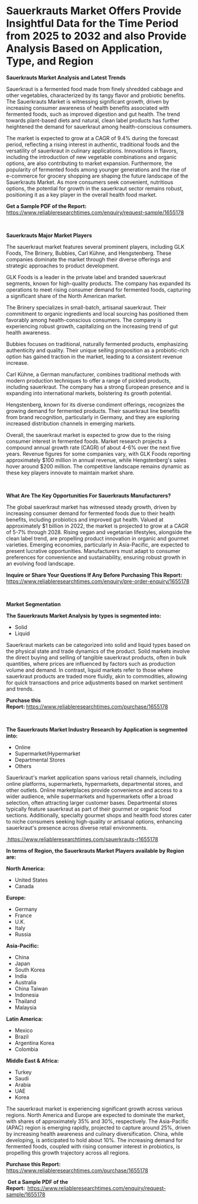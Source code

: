 <p><h1>Sauerkrauts Market Offers Provide Insightful Data for the Time Period from 2025 to 2032 and also Provide Analysis Based on Application, Type, and Region</h1></p><p><strong>Sauerkrauts Market Analysis and Latest Trends</strong></p>
<p><p>Sauerkraut is a fermented food made from finely shredded cabbage and other vegetables, characterized by its tangy flavor and probiotic benefits. The Sauerkrauts Market is witnessing significant growth, driven by increasing consumer awareness of health benefits associated with fermented foods, such as improved digestion and gut health. The trend towards plant-based diets and natural, clean label products has further heightened the demand for sauerkraut among health-conscious consumers.</p><p>The market is expected to grow at a CAGR of 9.4% during the forecast period, reflecting a rising interest in authentic, traditional foods and the versatility of sauerkraut in culinary applications. Innovations in flavors, including the introduction of new vegetable combinations and organic options, are also contributing to market expansion. Furthermore, the popularity of fermented foods among younger generations and the rise of e-commerce for grocery shopping are shaping the future landscape of the Sauerkrauts Market. As more consumers seek convenient, nutritious options, the potential for growth in the sauerkraut sector remains robust, positioning it as a key player in the overall health food market.</p></p>
<p><strong>Get a Sample PDF of the Report:&nbsp;</strong> <a href="https://www.reliableresearchtimes.com/enquiry/request-sample/1655178?utm_campaign=3366&utm_medium=2&utm_source=Github&utm_content=ia&utm_term=18042025&utm_id=sauerkrauts">https://www.reliableresearchtimes.com/enquiry/request-sample/1655178</a></p>
<p>&nbsp;</p>
<p><strong>Sauerkrauts Major Market Players</strong></p>
<p><p>The sauerkraut market features several prominent players, including GLK Foods, The Brinery, Bubbies, Carl Kühne, and Hengstenberg. These companies dominate the market through their diverse offerings and strategic approaches to product development.</p><p>GLK Foods is a leader in the private label and branded sauerkraut segments, known for high-quality products. The company has expanded its operations to meet rising consumer demand for fermented foods, capturing a significant share of the North American market.</p><p>The Brinery specializes in small-batch, artisanal sauerkraut. Their commitment to organic ingredients and local sourcing has positioned them favorably among health-conscious consumers. The company is experiencing robust growth, capitalizing on the increasing trend of gut health awareness.</p><p>Bubbies focuses on traditional, naturally fermented products, emphasizing authenticity and quality. Their unique selling proposition as a probiotic-rich option has gained traction in the market, leading to a consistent revenue increase.</p><p>Carl Kühne, a German manufacturer, combines traditional methods with modern production techniques to offer a range of pickled products, including sauerkraut. The company has a strong European presence and is expanding into international markets, bolstering its growth potential.</p><p>Hengstenberg, known for its diverse condiment offerings, recognizes the growing demand for fermented products. Their sauerkraut line benefits from brand recognition, particularly in Germany, and they are exploring increased distribution channels in emerging markets.</p><p>Overall, the sauerkraut market is expected to grow due to the rising consumer interest in fermented foods. Market research projects a compound annual growth rate (CAGR) of about 4-6% over the next five years. Revenue figures for some companies vary, with GLK Foods reporting approximately $100 million in annual revenue, while Hengstenberg's sales hover around $200 million. The competitive landscape remains dynamic as these key players innovate to maintain market share.</p></p>
<p>&nbsp;</p>
<p><strong>What Are The Key Opportunities For Sauerkrauts Manufacturers?</strong></p>
<p><p>The global sauerkraut market has witnessed steady growth, driven by increasing consumer demand for fermented foods due to their health benefits, including probiotics and improved gut health. Valued at approximately $1 billion in 2022, the market is projected to grow at a CAGR of 5-7% through 2028. Rising vegan and vegetarian lifestyles, alongside the clean label trend, are propelling product innovation in organic and gourmet varieties. Emerging economies, particularly in Asia-Pacific, are expected to present lucrative opportunities. Manufacturers must adapt to consumer preferences for convenience and sustainability, ensuring robust growth in an evolving food landscape.</p></p>
<p><strong>Inquire or Share Your Questions If Any Before Purchasing This Report:</strong> <a href="https://www.reliableresearchtimes.com/enquiry/pre-order-enquiry/1655178?utm_campaign=3366&utm_medium=2&utm_source=Github&utm_content=ia&utm_term=18042025&utm_id=sauerkrauts">https://www.reliableresearchtimes.com/enquiry/pre-order-enquiry/1655178</a></p>
<p>&nbsp;</p>
<p><strong>Market Segmentation</strong></p>
<p><strong>The Sauerkrauts Market Analysis by types is segmented into:</strong></p>
<p><ul><li>Solid</li><li>Liquid</li></ul></p>
<p><p>Sauerkraut markets can be categorized into solid and liquid types based on the physical state and trade dynamics of the product. Solid markets involve the direct buying and selling of tangible sauerkraut products, often in bulk quantities, where prices are influenced by factors such as production volume and demand. In contrast, liquid markets refer to those where sauerkraut products are traded more fluidly, akin to commodities, allowing for quick transactions and price adjustments based on market sentiment and trends.</p></p>
<p><strong>Purchase this Report:&nbsp;</strong><a href="https://www.reliableresearchtimes.com/purchase/1655178?utm_campaign=3366&utm_medium=2&utm_source=Github&utm_content=ia&utm_term=18042025&utm_id=sauerkrauts">https://www.reliableresearchtimes.com/purchase/1655178</a></p>
<p>&nbsp;</p>
<p><strong>The Sauerkrauts Market Industry Research by Application is segmented into:</strong></p>
<p><ul><li>Online</li><li>Supermarket/Hypermarket</li><li>Departmental Stores</li><li>Others</li></ul></p>
<p><p>Sauerkraut's market application spans various retail channels, including online platforms, supermarkets, hypermarkets, departmental stores, and other outlets. Online marketplaces provide convenience and access to a wider audience, while supermarkets and hypermarkets offer a broad selection, often attracting larger customer bases. Departmental stores typically feature sauerkraut as part of their gourmet or organic food sections. Additionally, specialty gourmet shops and health food stores cater to niche consumers seeking high-quality or artisanal options, enhancing sauerkraut's presence across diverse retail environments.</p></p>
<p><a href="https://www.reliableresearchtimes.com/sauerkrauts-r1655178?utm_campaign=3366&utm_medium=2&utm_source=Github&utm_content=ia&utm_term=18042025&utm_id=sauerkrauts">&nbsp;https://www.reliableresearchtimes.com/sauerkrauts-r1655178</a></p>
<p><strong>In terms of Region, the Sauerkrauts Market Players available by Region are:</strong></p>
<p>
    <p> <strong> North America: </strong>
        <ul>
            <li>United States</li>
            <li>Canada</li>
        </ul>
        </p> 
    <p> <strong> Europe: </strong>
        <ul>
            <li>Germany</li>
            <li>France</li>
            <li>U.K.</li>
            <li>Italy</li>
            <li>Russia</li>
        </ul>
        </p> 
    <p> <strong> Asia-Pacific: </strong>
        <ul>
            <li>China</li>
            <li>Japan</li>
            <li>South Korea</li>
            <li>India</li>
            <li>Australia</li>
            <li>China Taiwan</li>
            <li>Indonesia</li>
            <li>Thailand</li>
            <li>Malaysia</li>
        </ul>
        </p> 
    <p> <strong> Latin America: </strong>
        <ul>
            <li>Mexico</li>
            <li>Brazil</li>
            <li>Argentina Korea</li>
            <li>Colombia</li>
        </ul>
        </p> 
    <p> <strong> Middle East & Africa: </strong>
        <ul>
            <li>Turkey</li>
            <li>Saudi</li>
            <li>Arabia</li>
            <li>UAE</li>
            <li>Korea</li>
        </ul>
    </p>
    </p>
<p><p>The sauerkraut market is experiencing significant growth across various regions. North America and Europe are expected to dominate the market, with shares of approximately 35% and 30%, respectively. The Asia-Pacific (APAC) region is emerging rapidly, projected to capture around 25%, driven by increasing health awareness and culinary diversification. China, while developing, is anticipated to hold about 10%. The increasing demand for fermented foods, coupled with rising consumer interest in probiotics, is propelling this growth trajectory across all regions.</p></p>
<p><strong>Purchase this Report: </strong><a href="https://www.reliableresearchtimes.com/purchase/1655178?utm_campaign=3366&utm_medium=2&utm_source=Github&utm_content=ia&utm_term=18042025&utm_id=sauerkrauts">https://www.reliableresearchtimes.com/purchase/1655178</a></p>
<p>&nbsp;<strong>Get a Sample PDF of the Report:&nbsp;&nbsp;</strong><a href="https://www.reliableresearchtimes.com/enquiry/request-sample/1655178?utm_campaign=3366&utm_medium=2&utm_source=Github&utm_content=ia&utm_term=18042025&utm_id=sauerkrauts">https://www.reliableresearchtimes.com/enquiry/request-sample/1655178</a></p>
<p><strong></strong></p>
<p><p></p><p></p><p></p></p>